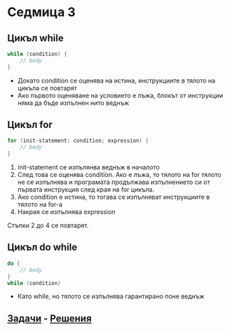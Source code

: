 # Седмица 3

## Цикъл while

```c++
while (condition) {
    // body
}
```

* Докато condition се оценява на истина, инструкциите в тялото на цикъла се повтарят
* Ако първото оценяване на условието е лъжа, блокът от инструкции няма да бъде изпълнен нито веднъж

## Цикъл for

```c++
for (init-statement; condition; expression) {
    // body
}
```

1. init-statement се изпълянва веднъж в началото
2. След това се оценява condition. Ако е лъжа, то тялото на for тялото не се изпълнява и програмата продължава изпълнението си от първата инструкция след края на for цикъла.
3. Ако condition е истина, то тогава се изпълняват инструкциите в тялото на for-a
4. Накрая се изпълнява expression

Стъпки 2 до 4 се повтарят.

## Цикъл do while

```c++
do {
	// body
}
while (condition)
```

* Като while, но тялото се изпълнява гарантирано поне веднъж

## [Задачи](tasks.md) - [Решения](solutions/)